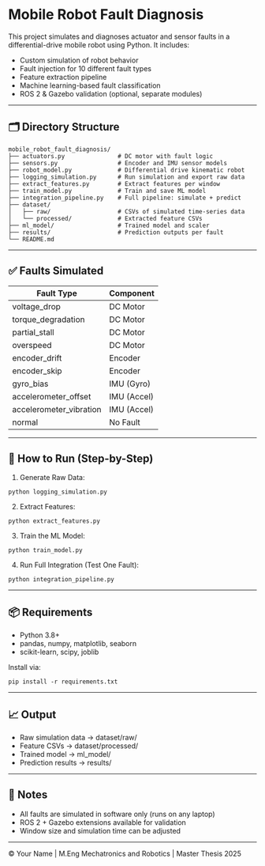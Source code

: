 # Mobile Robot Fault Diagnosis

This project simulates and diagnoses actuator and sensor faults in a differential-drive mobile robot using Python. It includes:
- Custom simulation of robot behavior
- Fault injection for 10 different fault types
- Feature extraction pipeline
- Machine learning-based fault classification
- ROS 2 & Gazebo validation (optional, separate modules)

---

## 🗂 Directory Structure

```
mobile_robot_fault_diagnosis/
├── actuators.py               # DC motor with fault logic
├── sensors.py                 # Encoder and IMU sensor models
├── robot_model.py             # Differential drive kinematic robot
├── logging_simulation.py      # Run simulation and export raw data
├── extract_features.py        # Extract features per window
├── train_model.py             # Train and save ML model
├── integration_pipeline.py    # Full pipeline: simulate + predict
├── dataset/
│   ├── raw/                   # CSVs of simulated time-series data
│   └── processed/             # Extracted feature CSVs
├── ml_model/                  # Trained model and scaler
├── results/                   # Prediction outputs per fault
└── README.md
```

---

## ✅ Faults Simulated

| Fault Type                 | Component   |
|---------------------------|-------------|
| voltage_drop              | DC Motor    |
| torque_degradation        | DC Motor    |
| partial_stall             | DC Motor    |
| overspeed                 | DC Motor    |
| encoder_drift             | Encoder     |
| encoder_skip              | Encoder     |
| gyro_bias                 | IMU (Gyro)  |
| accelerometer_offset      | IMU (Accel) |
| accelerometer_vibration   | IMU (Accel) |
| normal                    | No Fault    |

---

## 🧪 How to Run (Step-by-Step)

1. Generate Raw Data:
```
python logging_simulation.py
```

2. Extract Features:
```
python extract_features.py
```

3. Train the ML Model:
```
python train_model.py
```

4. Run Full Integration (Test One Fault):
```
python integration_pipeline.py
```

---

## 📦 Requirements
- Python 3.8+
- pandas, numpy, matplotlib, seaborn
- scikit-learn, scipy, joblib

Install via:
```
pip install -r requirements.txt
```

---

## 📈 Output
- Raw simulation data → dataset/raw/
- Feature CSVs → dataset/processed/
- Trained model → ml_model/
- Prediction results → results/

---

## 🧠 Notes
- All faults are simulated in software only (runs on any laptop)
- ROS 2 + Gazebo extensions available for validation
- Window size and simulation time can be adjusted

---

© Your Name | M.Eng Mechatronics and Robotics | Master Thesis 2025